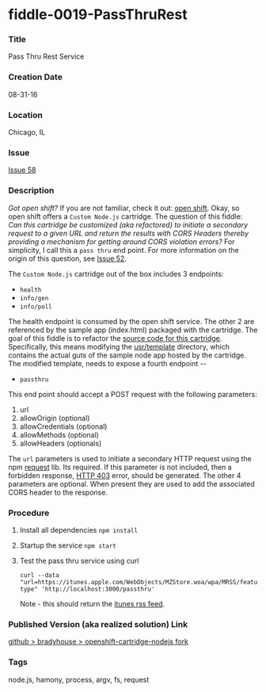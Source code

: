 fiddle-0019-PassThruRest
======

### Title

Pass Thru Rest Service


### Creation Date

08-31-16


### Location

Chicago, IL


### Issue

[Issue 58](https://github.com/bradyhouse/house/issues/58)


### Description

_Got open shift?_ If you are not familiar, check it out: [open shift](https://www.openshift.com/).  Okay, so open shift offers a `Custom Node.js` cartridge.  The question of this fiddle:  _Can this cartridge be customized (aka refactored) to initiate a secondary request to a given URL and return the results with CORS Headers thereby providing a mechanism for getting around CORS violation errors?_ For simplicity, I call this a `pass thru` end point.  For more information on the origin of this question, see [Issue 52](https://waffle.io/bradyhouse/house/cards/578f69e2a22bde1300466b42).

The `Custom Node.js` cartridge out of the box includes 3 endpoints:

  * `health`
  * `info/gen`
  * `info/poll`

The health endpoint is consumed by the open shift service.  The other 2 are referenced by the sample app (index.html) packaged with the cartridge.  The goal of this fiddle is to refactor the [source code for this cartridge](https://github.com/icflorescu/openshift-cartridge-nodejs).  Specifically, this means modifying the [usr/template](https://github.com/icflorescu/openshift-cartridge-nodejs/tree/master/usr/template) directory, which contains the actual guts of the sample node app hosted by the cartridge. The modified template, needs to expose a fourth endpoint --

  * `passthru`

This end point should accept a POST request with the following parameters:

  1. url
  2. allowOrigin (optional)
  3. allowCredentials (optional)
  4. allowMethods (optional)
  5. allowHeaders (optionals)

The `url` parameters is used to initiate a secondary HTTP request using the npm [request](https://www.npmjs.com/package/request) lib.  Its required.  If this parameter is not included, then a forbidden response,  [HTTP 403](https://en.wikipedia.org/wiki/HTTP_403) error, should be generated.  The other 4 parameters are optional.  When present they are used to add the associated CORS header to the response.


### Procedure

1.  Install all dependencies `npm install`
2.  Startup the service `npm start`
3.  Test the pass thru service using curl

        curl --data "url=https://itunes.apple.com/WebObjects/MZStore.woa/wpa/MRSS/featuredalbums/sf=143441/limit=100/genre=20/explicit=true/rss.xml&allowOrigin=http://localhost:3000&allowCredentials=true&allowMethods=GET&allowHeaders=content-type" 'http://localhost:3000/passthru'

    Note - this should return the [itunes rss feed](https://itunes.apple.com/WebObjects/MZStore.woa/wpa/MRSS/featuredalbums/sf=143441/limit=100/genre=20/explicit=true/rss.xml).


### Published Version (aka realized solution) Link

[github > bradyhouse > openshift-cartridge-nodejs fork](https://github.com/bradyhouse/openshift-cartridge-nodejs)


### Tags

node.js, hamony, process, argv, fs, request
